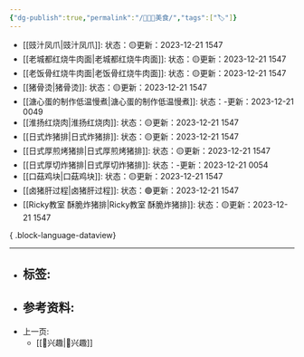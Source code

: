 ```yaml
---
{"dg-publish":true,"permalink":"/👩🏻‍🍳美食/","tags":["🏷"]}
---
```


- [[豉汁凤爪\|豉汁凤爪]]: 状态：🟡更新：2023-12-21 1547
- [[老城都红烧牛肉面\|老城都红烧牛肉面]]: 状态：🟡更新：2023-12-21 1547
- [[老饭骨红烧牛肉面\|老饭骨红烧牛肉面]]: 状态：🟡更新：2023-12-21 1547
- [[猪骨烫\|猪骨烫]]: 状态：🟡更新：2023-12-21 1547
- [[溏心蛋的制作低温慢煮\|溏心蛋的制作低温慢煮]]: 状态：\-更新：2023-12-21 0049
- [[淮扬红烧肉\|淮扬红烧肉]]: 状态：🟡更新：2023-12-21 1547
- [[日式炸猪排\|日式炸猪排]]: 状态：🟡更新：2023-12-21 1547
- [[日式厚煎烤猪排\|日式厚煎烤猪排]]: 状态：🟡更新：2023-12-21 1547
- [[日式厚切炸猪排\|日式厚切炸猪排]]: 状态：\-更新：2023-12-21 0054
- [[口菇鸡块\|口菇鸡块]]: 状态：🟡更新：2023-12-21 1547
- [[卤猪肝过程\|卤猪肝过程]]: 状态：🟢更新：2023-12-21 1547
- [[Ricky教室 酥脆炸猪排\|Ricky教室 酥脆炸猪排]]: 状态：🟡更新：2023-12-21 1547

{ .block-language-dataview}

---

- 标签: 
	-  
- 参考资料:
	-  
- 上一页:
	-  [[🦦兴趣\|🦦兴趣]]